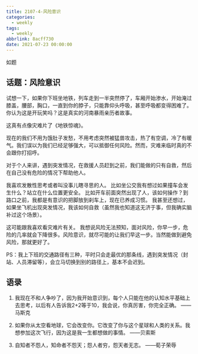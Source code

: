 ```yaml
---
title: 2107-4-风险意识
categories:
  - weekly
tags:
  - weekly
abbrlink: 8acff730
date: 2021-07-23 00:00:00
---
```

如题
<!-- more -->

## 话题：风险意识

试想一下，如果你下班坐地铁，列车走到一半突然停了，车厢开始渗水，开始淹过膝盖，腰部，胸口，一直到你的脖子，只能靠仰头呼吸，甚至呼吸都变得困难了。你认为这是开玩笑吗？这是真实的河南暴雨亲历者故事。

这真有点像灾难片了《地铁惊魂》。

现在的我们不用为饿肚子发愁，不用考虑突然被猛兽攻击，热了有空调，冷了有暖气。我们误以为我们已经足够强大，可以抵御任何风险。然而，灾难来临时真的不会跟你打招呼。

对于个人来讲，遇到突发情况，在救援人员赶到之前，我们能做的只有自救，然后在自己没有危险的情况下帮助他人。

我喜欢发散性思考或者叫没事儿瞎寻思的人。
比如坐公交我有想过如果撞车会发生什么？站立在什么位置更安全。
比如开车前面突然出现了人，该如何操作？到路口之前，我都是有意识的把脚放到刹车上，现在已养成习惯。
我甚至还想过，如果坐飞机出现突发情况，我该如何自救（虽然我也知道这无济于事，但我确实脑补过这个场景）。

这可能跟我喜欢看灾难片有关。
我想说风险无法预知，面对风险，你早一步，危险的几率就会下降很多。风险意识，就尽可能的让我们早这一步。当然能做到避免风险，那就更好了。

PS：我上下班的交通路径有三种，平时只会走最优的那条线，遇到突发情况（封站、人员滞留等），会立马切换到别的路径上，基本不会迟到。

## 语录
1. 我现在不和人争吵了，因为我开始意识到，每个人只能在他的认知水平基础上去思考，以后有人告诉我2+2等于10，我会说，你真厉害，你完全正确。 
——马斯克

2. 如果你从太空看地球，它会改变你。它改变了你与这个星球和人类的关系。我想参加这次飞行，因为这是我一生都想做的事情。
——贝索斯

3. 自知者不怨人，知命者不怨天；怨人者穷，怨天者无志。
——荀子荣辱

